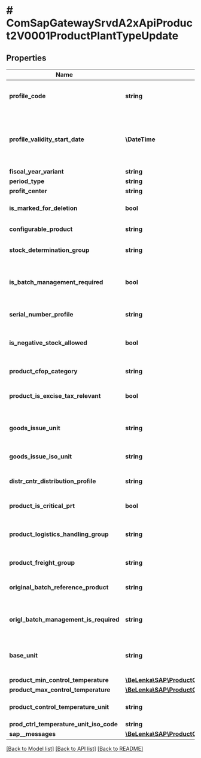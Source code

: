 # # ComSapGatewaySrvdA2xApiProduct2V0001ProductPlantTypeUpdate

## Properties

Name | Type | Description | Notes
------------ | ------------- | ------------- | -------------
**profile_code** | **string** | Plant-Specific Material Status | [optional]
**profile_validity_start_date** | **\DateTime** | Date from Which the Plant-Specific Material Status Is Valid | [optional]
**fiscal_year_variant** | **string** |  | [optional]
**period_type** | **string** |  | [optional]
**profit_center** | **string** |  | [optional]
**is_marked_for_deletion** | **bool** | Flag Material for Deletion at Plant Level | [optional]
**configurable_product** | **string** | Configurable Material | [optional]
**stock_determination_group** | **string** | Stock determination group | [optional]
**is_batch_management_required** | **bool** | Batch Management Requirement Indicator for Plant | [optional]
**serial_number_profile** | **string** | Serial Number Profile | [optional]
**is_negative_stock_allowed** | **bool** | Negative stocks allowed in plant | [optional]
**product_cfop_category** | **string** | Material CFOP category | [optional]
**product_is_excise_tax_relevant** | **bool** | Excise Tax Relevance Indicator | [optional]
**goods_issue_unit** | **string** | Base Unit of Measure - No Conversion Routine | [optional]
**goods_issue_iso_unit** | **string** | Unit of issue in ISO code | [optional]
**distr_cntr_distribution_profile** | **string** | Distribution profile of material in plant | [optional]
**product_is_critical_prt** | **bool** | Indicator: Critical part | [optional]
**product_logistics_handling_group** | **string** | Logistics handling group for workload calculation | [optional]
**product_freight_group** | **string** | Material Freight Group | [optional]
**original_batch_reference_product** | **string** | Reference Material for Original Batches | [optional]
**origl_batch_management_is_required** | **string** | Indicator for Original Batch Management | [optional]
**base_unit** | **string** | Base Unit of Measure - No Conversion Routine | [optional]
**product_min_control_temperature** | [**\BeLenka\SAP\ProductODV4\Model\MinTemperature**](MinTemperature.md) |  | [optional]
**product_max_control_temperature** | [**\BeLenka\SAP\ProductODV4\Model\MaxTemperature**](MaxTemperature.md) |  | [optional]
**product_control_temperature_unit** | **string** | Unit of Measure of Temperature | [optional]
**prod_ctrl_temperature_unit_iso_code** | **string** |  | [optional]
**sap__messages** | [**\BeLenka\SAP\ProductODV4\Model\ComSapGatewaySrvdA2xApiProduct2V0001SAPMessageUpdate[]**](ComSapGatewaySrvdA2xApiProduct2V0001SAPMessageUpdate.md) |  | [optional]

[[Back to Model list]](../../README.md#models) [[Back to API list]](../../README.md#endpoints) [[Back to README]](../../README.md)

